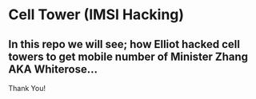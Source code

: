 # Cell Tower (IMSI Hacking)
## In this repo we will see; how Elliot hacked cell towers to get mobile number of Minister Zhang AKA Whiterose...


Thank You!
